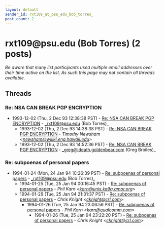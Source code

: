 ```yaml
---
layout: default
sender_id: rxt109_at_psu_edu_bob_torres_
post_count: 2
---
```


# rxt109<span>@</span>psu.edu (Bob Torres) (2 posts)

_Be aware that many list participants used multiple email addresses over their time active on the list. As such this page may not contain all threads available._

## Threads

### Re: NSA CAN BREAK PGP ENCRYPTION
+ 1993-12-02 (Thu, 2 Dec 93 12:38:38 PST) - [Re: NSA CAN BREAK PGP ENCRYPTION](/archive/1993/12/0acc6b13b38efbaf3e255e792fac188c6a67b6a6e0464c9bfbe9458d9a10b56a) - _rxt109@psu.edu (Bob Torres)_
  + 1993-12-02 (Thu, 2 Dec 93 14:38:38 PST) - [Re: NSA CAN BREAK PGP ENCRYPTION](/archive/1993/12/9b2402bb3382d438d689c9b06a30f03a69f4395e22dca8b518635d71d2bec8a6) - _Timothy Newsham \<newsham@wiliki.eng.hawaii.edu\>_
  + 1993-12-02 (Thu, 2 Dec 93 14:52:36 PST) - [Re: NSA CAN BREAK PGP ENCRYPTION](/archive/1993/12/3ff192df8f557cea7ce4d7cb388940dd65c00fd8aed36f1d75d31972968d8e97) - _greg@ideath.goldenbear.com (Greg Broiles)_

### Re: subpoenas of personal papers
+ 1994-01-24 (Mon, 24 Jan 94 10:26:39 PST) - [Re: subpoenas of personal papers](/archive/1994/01/e265a2b067332669bfc9e53319c9d4b93149d0bb182dda326717d01bc827e9a6) - _rxt109@psu.edu (Bob Torres)_
  + 1994-01-25 (Tue, 25 Jan 94 00:16:45 PST) - [Re: subpoenas of personal papers](/archive/1994/01/05bc0ded048ef451aa0a12ef49d683684c2209bacc2731f99d54be1e68b9114e) - _Phil Karn \<karn@unix.ka9q.ampr.org\>_
  + 1994-01-26 (Tue, 25 Jan 94 21:31:37 PST) - [Re: subpoenas of personal papers](/archive/1994/01/6f5ee0e83f2cd99fe18cc55a9d19971a07040115174730b5f0a6a34ba406d48f) - _Chris Knight \<cknight@crl.com\>_
    + 1994-01-26 (Tue, 25 Jan 94 23:06:56 PST) - [Re: subpoenas of personal papers](/archive/1994/01/bc2b5affdb09f9e59d268acc54d2b27059529c621d341fb4ede9f2302b4bb83f) - _Phil Karn \<karn@qualcomm.com\>_
      + 1994-01-26 (Tue, 25 Jan 94 23:22:20 PST) - [Re: subpoenas of personal papers](/archive/1994/01/973b6a5e90c94853f38d2916b82691b5718aac52fdd3e7f3ef79b5188be0c845) - _Chris Knight \<cknight@crl.com\>_


